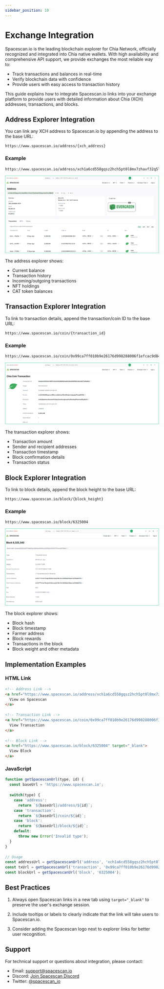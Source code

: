 ```yaml
---
sidebar_position: 10
---
```


# Exchange Integration

Spacescan.io is the leading blockchain explorer for Chia Network, officially recognized and integrated into Chia native wallets. With high availability and comprehensive API support, we provide exchanges the most reliable way to:

- Track transactions and balances in real-time
- Verify blockchain data with confidence
- Provide users with easy access to transaction history

This guide explains how to integrate Spacescan.io links into your exchange platform to provide users with detailed information about Chia (XCH) addresses, transactions, and blocks.

## Address Explorer Integration

You can link any XCH address to Spacescan.io by appending the address to the base URL:

```
https://www.spacescan.io/address/{xch_address}
```

### Example
```
https://www.spacescan.io/address/xch1a6cd558gqsz2hch5pt0l8mx7zhavf32q5lyde09zjtqcmkelr9ns59k0j8
```

![Address Explorer](address-explorer.png)

The address explorer shows:
- Current balance
- Transaction history
- Incoming/outgoing transactions
- NFT holdings
- CAT token balances

## Transaction Explorer Integration

To link to transaction details, append the transaction/coin ID to the base URL:

```
https://www.spacescan.io/coin/{transaction_id}
```

### Example
```
https://www.spacescan.io/coin/0x99ca7ff010b9e26176d998288006f1efcac9d84af3655a0152e0d44b5d3def1d
```

![Transaction Explorer](transaction-explorer.png)

The transaction explorer shows:
- Transaction amount
- Sender and recipient addresses
- Transaction timestamp
- Block confirmation details
- Transaction status

## Block Explorer Integration

To link to block details, append the block height to the base URL:

```
https://www.spacescan.io/block/{block_height}
```

### Example
```
https://www.spacescan.io/block/6325004
```

![Block Explorer](block-explorer.png)

The block explorer shows:
- Block hash
- Block timestamp
- Farmer address
- Block rewards
- Transactions in the block
- Block weight and other metadata

## Implementation Examples

### HTML Link
```html
<!-- Address Link -->
<a href="https://www.spacescan.io/address/xch1a6cd558gqsz2hch5pt0l8mx7zhavf32q5lyde09zjtqcmkelr9ns59k0j8" target="_blank">
  View on Spacescan
</a>

<!-- Transaction Link -->
<a href="https://www.spacescan.io/coin/0x99ca7ff010b9e26176d998288006f1efcac9d84af3655a0152e0d44b5d3def1d" target="_blank">
  View Transaction
</a>

<!-- Block Link -->
<a href="https://www.spacescan.io/block/6325004" target="_blank">
  View Block
</a>
```

### JavaScript
```javascript
function getSpacescanUrl(type, id) {
  const baseUrl = 'https://www.spacescan.io';
  
  switch(type) {
    case 'address':
      return `${baseUrl}/address/${id}`;
    case 'transaction':
      return `${baseUrl}/coin/${id}`;
    case 'block':
      return `${baseUrl}/block/${id}`;
    default:
      throw new Error('Invalid type');
  }
}

// Usage
const addressUrl = getSpacescanUrl('address', 'xch1a6cd558gqsz2hch5pt0l8mx7zhavf32q5lyde09zjtqcmkelr9ns59k0j8');
const txUrl = getSpacescanUrl('transaction', '0x99ca7ff010b9e26176d998288006f1efcac9d84af3655a0152e0d44b5d3def1d');
const blockUrl = getSpacescanUrl('block', '6325004');
```

## Best Practices

1. Always open Spacescan links in a new tab using `target="_blank"` to preserve the user's exchange session.

2. Include tooltips or labels to clearly indicate that the link will take users to Spacescan.io.

3. Consider adding the Spacescan logo next to explorer links for better user recognition.


## Support

For technical support or questions about integration, please contact:
- Email: support@spacescan.io
- Discord: [Join Spacescan Discord](https://discord.gg/spacescan)
- Twitter: [@spacescan_io](https://twitter.com/spacescan_io)